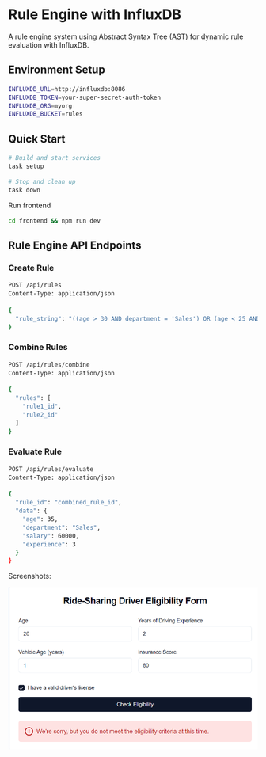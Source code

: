 # Rule Engine with InfluxDB

A rule engine system using Abstract Syntax Tree (AST) for dynamic rule evaluation with InfluxDB.


## Environment Setup
```bash
INFLUXDB_URL=http://influxdb:8086
INFLUXDB_TOKEN=your-super-secret-auth-token
INFLUXDB_ORG=myorg
INFLUXDB_BUCKET=rules
```

## Quick Start
```bash
# Build and start services
task setup
```
```bash
# Stop and clean up
task down
```

Run frontend
```bash
cd frontend && npm run dev
```

## Rule Engine API Endpoints

### Create Rule
```bash
POST /api/rules
Content-Type: application/json

{
  "rule_string": "((age > 30 AND department = 'Sales') OR (age < 25 AND department = 'Marketing'))"
}
```

### Combine Rules
```bash
POST /api/rules/combine
Content-Type: application/json

{
  "rules": [
    "rule1_id",
    "rule2_id"
  ]
}
```

### Evaluate Rule
```bash
POST /api/rules/evaluate
Content-Type: application/json

{
  "rule_id": "combined_rule_id",
  "data": {
    "age": 35,
    "department": "Sales",
    "salary": 60000,
    "experience": 3
  }
}
```

Screenshots:


![alt text](image.png)